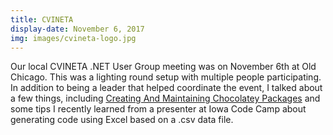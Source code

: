 ```yaml
---
title: CVINETA
display-date: November 6, 2017
img: images/cvineta-logo.jpg
---
```

<p>
Our local CVINETA .NET User Group meeting was on November 6th at Old Chicago. This was a lighting round setup with multiple people participating. In addition to being a leader that helped coordinate the event, I talked about a few things, including <a href="/content/Creating And Maintaining Chocolatey Packages (Lightnight Talk).pdf">Creating And Maintaining Chocolatey Packages</a> and some tips I recently learned from a presenter at Iowa Code Camp about generating code using Excel based on a .csv data file.
</p>